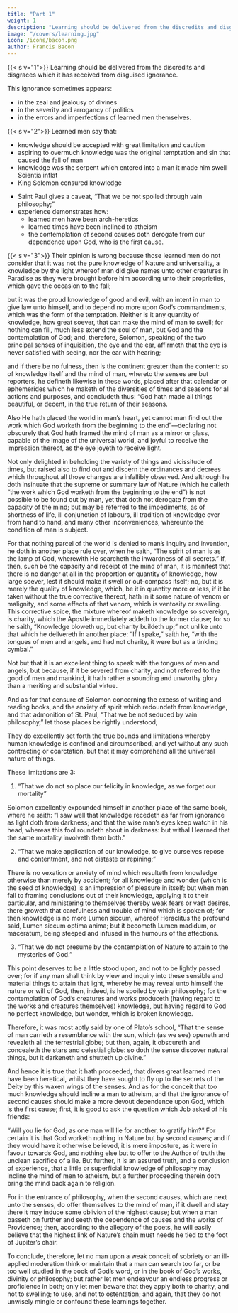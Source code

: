 ```yaml
---
title: "Part 1"
weight: 1
description: "Learning should be delivered from the discredits and disgraces which it has received from disguised ignorance"
image: "/covers/learning.jpg"
icon: /icons/bacon.png
author: Francis Bacon
---
```




{{< s v="1">}} <!-- In the entrance to the former of these—to clear the way and, as it were, to make silence, to have the true testimonies concerning the dignity of learning to be better heard, without the interruption of tacit objections—I think --> Learning should be delivered from the discredits and disgraces which it has received from disguised ignorance. 

This ignorance sometimes appears:
- in the zeal and jealousy of divines
- in the severity and arrogancy of politics
- in the errors and imperfections of learned men themselves.


{{< s v="2">}} Learned men say that:
- knowledge should be accepted with great limitation and caution
- aspiring to overmuch knowledge was the original temptation and sin that caused the fall of man
- knowledge was the serpent which entered into a man it made him swell Scientia inflat
- King Solomon censured knowledge
<!-- , “That there is no end of making books, and that much reading is weariness of the flesh;” and again in another place, “That in spacious knowledge there is much contristation, and that he that increaseth knowledge increaseth anxiety;”  -->
- Saint Paul gives a caveat, “That we be not spoiled through vain philosophy;” 
- experience demonstrates how:
  - learned men have been arch-heretics
  - learned times have been inclined to atheism
  - the contemplation of second causes doth derogate from our dependence upon God, who is the first cause.


{{< s v="3">}} Their opinion is wrong because those learned men do not consider that it was not the pure knowledge of Nature and universality, a knowledge by the light whereof man did give names unto other creatures in Paradise as they were brought before him according unto their proprieties, which gave the occasion to the fall; 

but it was the proud knowledge of good and evil, with an intent in man to give law unto himself, and to depend no more upon God’s commandments, which was the form of the temptation.  Neither is it any quantity of knowledge, how great soever, that can make the mind of man to swell; for nothing can fill, much less extend the soul of man, but God and the contemplation of God; and, therefore, Solomon, speaking of the two principal senses of inquisition, the eye and the ear, affirmeth that the eye is never satisfied with seeing, nor the ear with hearing;

and if there be no fulness, then is the continent greater than the content: so of knowledge itself and the mind of man, whereto the senses are but reporters, he defineth likewise in these words, placed after that calendar or ephemerides which he maketh of the diversities of times and seasons for all actions and purposes, and concludeth thus: “God hath made all things beautiful, or decent, in the true return of their seasons.  

Also He hath placed the world in man’s heart, yet cannot man find out the work which God worketh from the beginning to the end”—declaring not obscurely that God hath framed the mind of man as a mirror or glass, capable of the image of the universal world, and joyful to receive the impression thereof, as the eye joyeth to receive light. 

Not only delighted in beholding the variety of things and vicissitude of times, but raised also to find out and discern the ordinances and decrees which throughout all those changes are infallibly observed. And although he doth insinuate that the supreme or summary law of Nature (which he calleth “the work which God worketh from the beginning to the end”) is not possible to be found out by man, yet that doth not derogate from the capacity of the mind; but may be referred to the impediments, as of shortness of life, ill conjunction of labours, ill tradition of knowledge over from hand to hand, and many other inconveniences, whereunto the condition of man is subject.  

For that nothing parcel of the world is denied to man’s inquiry and invention, he doth in another place rule over, when he saith, “The spirit of man is as the lamp of God, wherewith He searcheth the inwardness of all secrets.”  If, then, such be the capacity and receipt of the mind of man, it is manifest that there is no danger at all in the proportion or quantity of knowledge, how large soever, lest it should make it swell or out-compass itself; no, but it is merely the quality of knowledge, which, be it in quantity more or less, if it be taken without the true corrective thereof, hath in it some nature of venom or malignity, and some effects of that venom, which is ventosity or swelling.  This corrective spice, the mixture whereof maketh knowledge so sovereign, is charity, which the Apostle immediately addeth to the former clause; for so he saith, “Knowledge bloweth up, but charity buildeth up;” not unlike unto that which he deilvereth in another place: “If I spake,” saith he, “with the tongues of men and angels, and had not charity, it were but as a tinkling cymbal.” 

Not but that it is an excellent thing to speak with the tongues of men and angels, but because, if it be severed from charity, and not referred to the good of men and mankind, it hath rather a sounding and unworthy glory than a meriting and substantial virtue.  

And as for that censure of Solomon concerning the excess of writing and reading books, and the anxiety of spirit which redoundeth from knowledge, and that admonition of St. Paul, “That we be not seduced by vain philosophy,” let those places be rightly understood;

They do excellently set forth the true bounds and limitations whereby human knowledge is confined and circumscribed, and yet without any such contracting or coarctation, but that it may comprehend all the universal nature of things. 

These limitations are 3: 

1. “That we do not so place our felicity in knowledge, as we forget our mortality”

Solomon excellently expounded himself in another place of the same book, where he saith: “I saw well that knowledge recedeth as far from ignorance as light doth from darkness; and that the wise man’s eyes keep watch in his head, whereas this fool roundeth about in darkness: but withal I learned that the same mortality involveth them both.” 

2. “That we make application of our knowledge, to give ourselves repose and contentment, and not distaste or repining;”

There is no vexation or anxiety of mind which resulteth from knowledge otherwise than merely by accident; for all knowledge and wonder (which is the seed of knowledge) is an impression of pleasure in itself; but when men fall to framing conclusions out of their knowledge, applying it to their particular, and ministering to themselves thereby weak fears or vast desires, there groweth that carefulness and trouble of mind which is spoken of; for then knowledge is no more Lumen siccum, whereof Heraclitus the profound said, Lumen siccum optima anima; but it becometh Lumen madidum, or maceratum, being steeped and infused in the humours of the affections.  

3. “That we do not presume by the contemplation of Nature to attain to the mysteries of God.”

This point deserves to be a little stood upon, and not to be lightly passed over; for if any man shall think by view and inquiry into these sensible and material things to attain that light, whereby he may reveal unto himself the nature or will of God, then, indeed, is he spoiled by vain philosophy; for the contemplation of God’s creatures and works produceth (having regard to the works and creatures themselves) knowledge, but having regard to God no perfect knowledge, but wonder, which is broken knowledge. 


Therefore, it was most aptly said by one of Plato’s school, “That the sense of man carrieth a resemblance with the sun, which (as we see) openeth and revealeth all the terrestrial globe; but then, again, it obscureth and concealeth the stars and celestial globe: so doth the sense discover natural things, but it darkeneth and shutteth up divine.”  

And hence it is true that it hath proceeded, that divers great learned men have been heretical, whilst they have sought to fly up to the secrets of the Deity by this waxen wings of the senses.  And as for the conceit that too much knowledge should incline a man to atheism, and that the ignorance of second causes should make a more devout dependence upon God, which is the first cause; first, it is good to ask the question which Job asked of his friends: 

“Will you lie for God, as one man will lie for another, to gratify him?”  For certain it is that God worketh nothing in Nature but by second causes; and if they would have it otherwise believed, it is mere imposture, as it were in favour towards God, and nothing else but to offer to the Author of truth the unclean sacrifice of a lie.  But further, it is an assured truth, and a conclusion of experience, that a little or superficial knowledge of philosophy may incline the mind of men to atheism, but a further proceeding therein doth bring the mind back again to religion. 

For in the entrance of philosophy, when the second causes, which are next unto the senses, do offer themselves to the mind of man, if it dwell and stay there it may induce some oblivion of the highest cause; but when a man passeth on further and seeth the dependence of causes and the works of Providence; then, according to the allegory of the poets, he will easily believe that the highest link of Nature’s chain must needs he tied to the foot of Jupiter’s chair.  

To conclude, therefore, let no man upon a weak conceit of sobriety or an ill-applied moderation think or maintain that a man can search too far, or be too well studied in the book of God’s word, or in the book of God’s works, divinity or philosophy; but rather let men endeavour an endless progress or proficience in both; only let men beware that they apply both to charity, and not to swelling; to use, and not to ostentation; and again, that they do not unwisely mingle or confound these learnings together.
